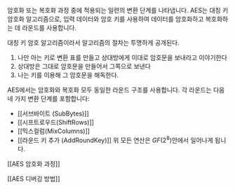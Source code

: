 암호화 또는 복호화 과정 중에 적용되는 일련의 변환 단계를 나타냅니다. AES는 대칭 키 암호화 알고리즘으로, 입력 데이터와 암호 키를 사용하여 데이터를 암호화하고 복호화하는 데 라운드를 사용합니다.

대칭 키 암호 알고리즘이라서 알고리즘의 절차는 투명하게 공개된다.
1) 나만 아는 키로 변환 표를 만들고 상대방에게 이대로 암호문을 보내라고 이야기한다
2) 상대방은 그대로 암호문을 만들어서 그쪽으로 보낸다
3) 나는 키를 이용해 그 암호문을 해독한다.

AES에서는 암호화와 복호화 모두 동일한 라운드 구조를 사용합니다. 각 라운드는 다음 네 가지 변환 단계를 포함합니다:
- [[서브바이트 (SubBytes)]]
- [[시프트로우드(ShiftRows)]]
- [[믹스컬럼(MixColumns)]]
- [[라운드 키 추가 (AddRoundKey)]]
위 모든 연산은 $GF(2^8)$안에서 일어나게 됩니다.


[[AES 암호화 과정]]

[[AES 디버깅 방법]]
